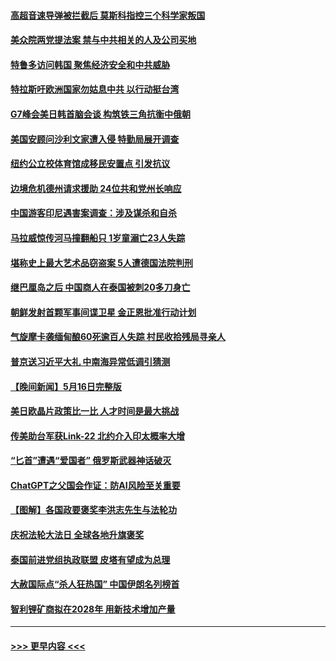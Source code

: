 #### [高超音速导弹被拦截后 莫斯科指控三个科学家叛国](../pages/prog202/a103715130.md?t=05180643) 
#### [美众院两党提法案 禁与中共相关的人及公司买地](../pages/prog202/a103714954.md?t=05180643) 
#### [特鲁多访问韩国 聚焦经济安全和中共威胁](../pages/prog202/a103715038.md?t=05180643) 
#### [特拉斯吁欧洲国家勿姑息中共 以行动挺台湾](../pages/prog202/a103715027.md?t=05180643) 
#### [G7峰会美日韩首脑会谈 构筑铁三角抗衡中俄朝](../pages/prog202/a103714958.md?t=05180643) 
#### [美国安顾问沙利文家遭入侵 特勤局展开调查](../pages/prog202/a103714786.md?t=05180643) 
#### [纽约公立校体育馆成移民安置点 引发抗议](../pages/prog202/a103714770.md?t=05180643) 
#### [边境危机德州请求援助 24位共和党州长响应](../pages/prog202/a103714766.md?t=05180643) 
#### [中国游客印尼遇害案调查：涉及谋杀和自杀](../pages/prog202/a103714773.md?t=05180643) 
#### [马拉威惊传河马撞翻船只 1岁童溺亡23人失踪](../pages/prog202/a103714722.md?t=05180643) 
#### [堪称史上最大艺术品窃盗案 5人遭德国法院判刑](../pages/prog202/a103714719.md?t=05180643) 
#### [继巴厘岛之后 中国商人在泰国被刺20多刀身亡](../pages/prog202/a103714706.md?t=05180643) 
#### [朝鲜发射首颗军事间谍卫星 金正恩批准行动计划](../pages/prog202/a103714703.md?t=05180643) 
#### [气旋摩卡袭缅甸酿60死逾百人失踪 村民收拾残局寻亲人](../pages/prog202/a103714646.md?t=05180643) 
#### [普京送习近平大礼 中南海异常低调引猜测](../pages/prog202/a103714614.md?t=05180643) 
#### [【晚间新闻】5月16日完整版](../pages/prog202/a103714578.md?t=05180643) 
#### [美日欧晶片政策比一比 人才时间是最大挑战](../pages/prog202/a103714612.md?t=05180643) 
#### [传美助台军获Link-22 北约介入印太概率大增](../pages/prog202/a103714573.md?t=05180643) 
#### [“匕首”遭遇“爱国者” 俄罗斯武器神话破灭](../pages/prog202/a103714505.md?t=05180643) 
#### [ChatGPT之父国会作证：防AI风险至关重要](../pages/prog202/a103714425.md?t=05180643) 
#### [【图解】各国政要褒奖李洪志先生与法轮功](../pages/prog202/a103714436.md?t=05180643) 
#### [庆祝法轮大法日 全球各地升旗褒奖](../pages/prog202/a103714359.md?t=05180643) 
#### [泰国前进党组执政联盟 皮塔有望成为总理](../pages/prog202/a103714369.md?t=05180643) 
#### [大赦国际点“杀人狂热国” 中国伊朗名列榜首](../pages/prog202/a103714162.md?t=05180643) 
#### [智利锂矿商拟在2028年 用新技术增加产量](../pages/prog202/a103714151.md?t=05180643) 

----
#### [ >>> 更早内容 <<< ](../indexes/prog202-earlier.md)
